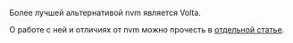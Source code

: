 Более лучшей альтернативой nvm является Volta.

О работе с ней и отличиях от nvm можно прочесть в [отдельной статье](/tools/nvm-must-die/#rabotaem-s-volta).
